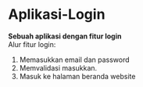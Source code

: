 # Aplikasi-Login
**Sebuah aplikasi dengan fitur login**  
Alur fitur login:  
1. Memasukkan email dan password
2. Memvalidasi masukkan.
3. Masuk ke halaman beranda website

